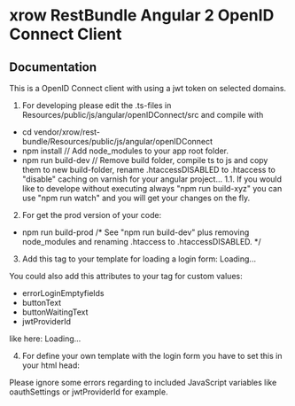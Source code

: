 xrow RestBundle Angular 2 OpenID Connect Client
===============================================

## Documentation

This is a OpenID Connect client with using a jwt token on selected domains.

1. For developing please edit the .ts-files in Resources/public/js/angular/openIDConnect/src and compile with
- cd vendor/xrow/rest-bundle/Resources/public/js/angular/openIDConnect
- npm install              // Add node_modules to your app root folder.
- npm run build-dev        // Remove build folder, compile ts to js and copy them to new build-folder, rename .htaccessDISABLED to .htaccess to "disable" caching on varnish for your angular project...
1.1. If you would like to develope without executing always "npm run build-xyz" you can use "npm run watch" and you will get your changes on the fly.

2. For get the prod version of your code:
- npm run build-prod       /* See "npm run build-dev" plus removing node_modules and renaming .htaccess to .htaccessDISABLED. */

3. Add this tag to your template for loading a login form:
<angular-sso-login-app>Loading...</angular-sso-login-app>

You could also add this attributes to your tag for custom values:
- errorLoginEmptyfields
- buttonText
- buttonWaitingText
- jwtProviderId

like here:
<angular-sso-login-app
     errorLoginEmptyfields="Your custom error output for empty fields" 
     buttonText="Your custom button submit text" 
     buttonWaitingText="Please wait custom text..." 
     jwtProviderId="yourCustomLocalStorageTokenName">Loading...</angular-sso-login-app>

4. For define your own template with the login form you have to set this in your html head:
<script>
    var pathToLoginTemplate = '/bundles/yourbundle/pathtologin.html';
</script>

Please ignore some errors regarding to included JavaScript variables like oauthSettings or jwtProviderId for example.
